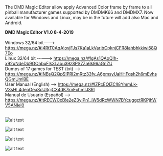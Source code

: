 The DMD Magic Editor allow apply Advanced Color frame by frame to all pinball manufacturer games supported by DMDMK66 and DMDMX7. Now available for Windows and Linux, may be in the future will add also Mac and Android. 
<br>

<b>DMD Magic Editor V1.0 8-4-2019</b>
<br><br>
Windows 32/64 bit---> https://mega.nz/#!4RtT0AqA!ovjFJs7Ka1aLkVaribCpknjCFR8Iahbhkkiwi58Q7Eo
<br>
Linux 32/64 bit -----> https://mega.nz/#!gAs1QAoQ!h-x92uNdeDb9GOhbuFlk3Labu39z8PS7Za6k96aGnZU
<br>
Dumps of 17 games for TEST (txt) --> https://mega.nz/#!NBsQ2QpS!PRI2mRtz33fv_A6pmsyUaHHFqsh2h6mEvhsQGmUmlBE
<br>
User Manual (English) --> https://mega.nz/#!ZRcEQIZC!I8YmmLk-V3sHL4deoGea8cU3gjCX4dK7knExhmIJSRI
<br>
Manual de Usuario (Español) --> https://mega.nz/#!tRECWCxB!e2eZ3ylPn1_iW5dRcWWN7BYcuggctRKPjhWV5ANIel0
<br><br>

![alt text](https://i.imgur.com/zvsgezm.jpg)

![alt text](https://i.imgur.com/6FGRpBq.jpg)

![alt text](https://i.imgur.com/hH0OaZ2.jpg)

![alt text](https://i.imgur.com/IUUzazx.jpg)
